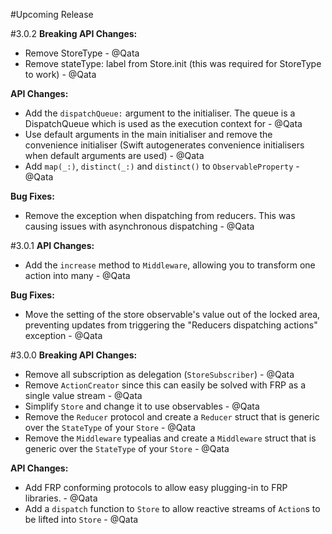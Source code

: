 #Upcoming Release

#3.0.2
**Breaking API Changes:**

- Remove StoreType - @Qata
- Remove stateType: label from Store.init (this was required for StoreType to work) - @Qata

**API Changes:**

- Add the `dispatchQueue:` argument to the initialiser. The queue is a DispatchQueue which is used as the execution context for  - @Qata
- Use default arguments in the main initialiser and remove the convenience initialiser (Swift autogenerates convenience initialisers when default arguments are used) - @Qata
- Add `map(_:)`, `distinct(_:)` and `distinct()` to `ObservableProperty` - @Qata

**Bug Fixes:**

- Remove the exception when dispatching from reducers. This was causing issues with asynchronous dispatching - @Qata

#3.0.1
**API Changes:**

- Add the `increase` method to `Middleware`, allowing you to transform one action into many - @Qata

**Bug Fixes:**

- Move the setting of the store observable's value out of the locked area, preventing updates from triggering the "Reducers dispatching actions" exception - @Qata

#3.0.0
**Breaking API Changes:**

- Remove all subscription as delegation (`StoreSubscriber`) - @Qata
- Remove `ActionCreator` since this can easily be solved with FRP as a single value stream - @Qata
- Simplify `Store` and change it to use observables - @Qata
- Remove the `Reducer` protocol and create a `Reducer` struct that is generic over the `StateType` of your `Store` - @Qata
- Remove the `Middleware` typealias and create a `Middleware` struct that is generic over the `StateType` of your `Store` - @Qata

**API Changes:**

- Add FRP conforming protocols to allow easy plugging-in to FRP libraries. - @Qata
- Add a `dispatch` function to `Store` to allow reactive streams of `Action`s to be lifted into `Store` - @Qata
